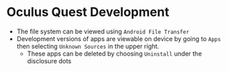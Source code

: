 # Oculus Quest Development

- The file system can be viewed using `Android File Transfer`
- Development versions of apps are viewable on device by going to `Apps` then selecting `Unknown Sources` in the upper right.
    - These apps can be deleted by choosing `Uninstall` under the disclosure dots
